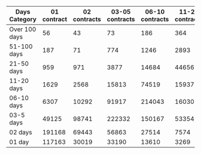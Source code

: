 | Days Category | 01 contract | 02 contracts | 03-05 contracts | 06-10 contracts | 11-20 contracts | 21-50 contracts | 51-100 contracts | Over 100 contracts | Sum   |
|---------------|-------------|--------------|-----------------|-----------------|-----------------|-----------------|------------------|--------------------|-------|
| Over 100 days | 56 | 43 | 73 | 186 | 364 | 1558 | 1570 | 356 | 4206 |
| 51-100 days | 187 | 71 | 774 | 1246 | 2893 | 11323 | 5122 | 538 | 22154 |
| 21-50 days | 959 | 971 | 3877 | 14684 | 44656 | 62670 | 5571 | 156 | 133544 |
| 11-20 days | 1629 | 2568 | 15813 | 74519 | 159375 | 58844 | 1799 | 41 | 314588 |
| 06-10 days | 6307 | 10292 | 91917 | 214043 | 160309 | 24126 | 812 | 0 | 507806 |
| 03-5 days | 49125 | 98741 | 222332 | 150167 | 53354 | 5123 | 217 | 0 | 579059 |
| 02 days | 191168 | 69443 | 56863 | 27514 | 7574 | 707 | 26 | 0 | 353295 |
| 01 day | 117163 | 30019 | 33190 | 13610 | 3269 | 372 | 13 | 13 | 197649 |
